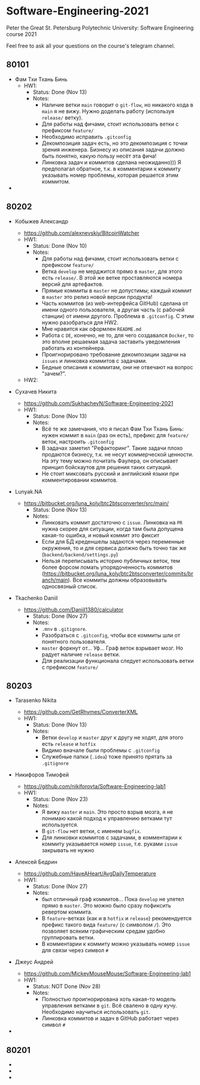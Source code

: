 # Software-Engineering-2021
Peter the Great St. Petersburg Polytechnic University: Software Engineering course 2021

Feel free to ask all your questions on the course's telegram channel.

## 80101

- Фам Тхи Тхань Бинь
    - HW1:
        * Status: Done (Nov 13)
        * Notes:
            - Наличие ветки `main` говорит о `git-flow`, но никакого кода в `main` я не вижу. Нужно доделать работу (используя `release/` ветку).
            - Для работы над фичами, стоит использовать ветки с префиксом `feature/`
            - Необходимо исправить `.gitconfig`
            - Декомпозиция задач есть, но это декомпозиция с точки зрения инженера. Бизнесу из описания задачи должно быть понятно, какую пользу несёт эта фича!
            - Линковка задач и коммитов сделана неожиданно))) Я предполагал обратное, т.к. в комментарии к коммиту указывать номер проблемы, которая решается этим коммитом.
-

## 80202

- Кобыжев Александр
    - https://github.com/alexnevskiy/BitcoinWatcher
    - HW1:
        * Status: Done (Nov 10)
        * Notes:
            - Для работы над фичами, стоит использовать ветки с префиксом `feature/`
            - Ветка `develop` не мерджится прямо в `master`, для этого есть `release/`. В этой же ветке проставляются номера версий для артефактов.
            - Прямые коммиты в `master` не допустимы; каждый коммит в `master` это релиз новой версии продукта!
            - Часть коммитов (из web-интерфейса GitHub) сделана от имени одного пользователя, а другая часть (с рабочей станции) от имени другого. Проблема в `.gitconfig`. С этим нужно разобраться для HW2.
            - Мне нравится как оформлен `README.md`
            - Работа с `DE`, конечно, не то, для чего создавался `Docker`, то это вполне решаемая задача заставить уведомления работать из контейнера.
            - Проигнорировано требование декомпозиции задачи на `issues` и линковка коммитов с задачами.
            - Бедные описания к коммитам, они не отвечают на вопрос "зачем?".
    - HW2:
- Сухачев Никита
    - https://github.com/SukhachevN/Software-Engineering-2021
    - HW1:
        * Status: Done (Nov 13)
        * Notes:
            - Всё те же замечания, что я писал Фам Тхи Тхань Бинь: нужен коммит в `main` (раз он есть), префикс для `feature/` веток, настроить `.gitconfig`
            - В задачах заметил "Рефакторинг". Такие задачи плохо продаются бизнесу, т.к. не несут коммерческой ценности. На эту тему можно почитать Фаулера, он описывает принцип бойскаутов для решения таких ситуаций.
            - Не стоит миксовать русский и английский языки при комментировании коммитов.

- Lunyak.NA
    - https://bitbucket.org/luna_koly/btc2btsconverter/src/main/
        * Status: Done (Nov 13)
        * Notes:
            - Линковать коммит достаточно с `issue`. Линковка на `PR` нужна скорее для ситуации, когда там была допущена какая-то ошибка, и новый коммит это фиксит
            - Если для БД креденшелы задаются через переменные окружения, то и для сервиса должно быть точно так же (`backend/backend/settings.py`)
            - Нельзя переписывать историю публичных веток, тем более форсом ломать упорядоченность коммитов (https://bitbucket.org/luna_koly/btc2btsconverter/commits/branch/main). Все коммиты должны образовывать односвязный список.
- Tkachenko Daniil
    - https://github.com/Daniil1380/calculator
        * Status: Done (Nov 27)
        * Notes:
            - `.mnv` в `.gitignore`.
            - Разобраться с `.gitconfig`, чтобы все коммиты шли от понятного пользователя.
            - `master` форкнут от... Уф... Граф веток взрывает мозг. Но радует наличие `release` ветки.
            - Для реализации функционала следует использовать ветки с префиксом `feature/`

## 80203

- Tarasenko Nikita
    - https://github.com/GetRhymes/ConverterXML
    - HW1:
        * Status: Done (Nov 13)
        * Notes:
            - Ветки `develop` и `master` друг к другу не ходят, для этого есть `release` и `hotfix`
            - Видимо вначале были проблемы с `.gitconfig`
            - Служебные папки (`.idea`) тоже принято прятать за `.gitignore`
- Никифоров Тимофей
    - https://github.com/nikiforovta/Software-Engineering-lab1
    - HW1:
        * Status: Done (Nov 23)
        * Notes:
            - Я вижу `master` и `main`. Это просто взрыв мозга, я не понимаю какой подход к управлению ветками тут используется.
            - В `git-flow` нет ветки, с именем `bugfix`.
            - Для линковки коммитов с задачами, в комментарии к коммиту указывается номер `issue`, т.е. руками `issue` закрывать не нужно
- Алексей Бедрин
    - https://github.com/HaveAHeart/AvgDailyTemperature
    - HW1:
        * Status: Done (Nov 27)
        * Notes:
            - был отличный граф коммитов... Пока `develop` не улетел прямо в `master`. Это можно было сразу пофиксить ревертом коммита.
            - В `feature`-ветках (как и в `hotfix` и `release`) рекомендуется префикс такого вида `feature/` (с символом `/`). Это позволяет всяким графическим средам удобно группировать ветки.
            - В комментарии к коммиту можно указывать номер `issue` для связи через символ `#`
- Джеус Андрей
    - https://github.com/MickeyMouseMouse/Software-Engineering-lab1
    - HW1:
        * Status: NOT Done (Nov 28)
        * Notes:
            - Полностью проигнорирована хоть какая-то модель управления ветками в `git`. Всё свалено в одну кучу. Необходимо научиться использовать `git`.
            - Линковка коммитов и задач в GitHub работает через символ `#`

-

## 80201

-
-
-

